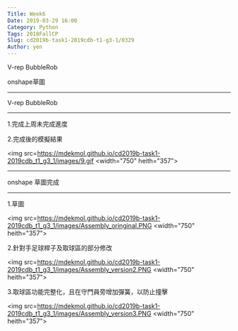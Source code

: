 ```yaml
---
Title: Week6
Date: 2019-03-29 16:00
Category: Python
Tags: 2018FallCP
Slug: cd2019b-task1-2019cdb-t1-g3-1/0329
Author: yen
---
```


V-rep BubbleRob

onshape草圖

<!-- PELICAN_END_SUMMARY -->

---

V-rep BubbleRob

---

1.完成上周未完成進度

2.完成後的模擬結果

<img src=https://mdekmol.github.io/cd2019b-task1-2019cdb_t1_g3_1/images/9.gif
 <width="750" heith="357"></a>

---

onshape 草圖完成

---

1.草圖

<img src=https://mdekmol.github.io/cd2019b-task1-2019cdb_t1_g3_1/images/Assembly_oringinal.PNG
 <width="750" heith="357"></a>

2.針對手足球桿子及取球區的部分修改

<img src=https://mdekmol.github.io/cd2019b-task1-2019cdb_t1_g3_1/images/Assembly_version2.PNG
 <width="750" heith="357"></a>

3.取球區功能完整化，且在守門員旁增加彈簧，以防止撞擊

<img src=https://mdekmol.github.io/cd2019b-task1-2019cdb_t1_g3_1/images/Assembly_version3.PNG
 <width="750" heith="357"></a>